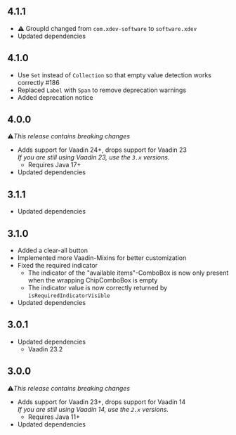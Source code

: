 ## 4.1.1
* ⚠️ GroupId changed from ``com.xdev-software`` to ``software.xdev``
* Updated dependencies

## 4.1.0
* Use ``Set`` instead of ``Collection`` so that empty value detection works correctly #186
* Replaced ``Label`` with ``Span`` to remove deprecation warnings
* Added deprecation notice 

## 4.0.0
⚠️<i>This release contains breaking changes</i>

* Adds support for Vaadin 24+, drops support for Vaadin 23<br/>
  <i>If you are still using Vaadin 23, use the ``3.x`` versions.</i>
  * Requires Java 17+
* Updated dependencies

## 3.1.1
* Updated dependencies

## 3.1.0
* Added a clear-all button
* Implemented more Vaadin-Mixins for better customization
* Fixed the required indicator
  * The indicator of the "available items"-ComboBox is now only present when the wrapping ChipComboBox is empty
  * The indicator value is now correctly returned by ``isRequiredIndicatorVisible``
* Updated dependencies

## 3.0.1
* Updated dependencies
  * Vaadin 23.2

## 3.0.0
⚠️<i>This release contains breaking changes</i>

* Adds support for Vaadin 23+, drops support for Vaadin 14<br/>
  <i>If you are still using Vaadin 14, use the ``2.x`` versions.</i>
  * Requires Java 11+
* Updated dependencies
